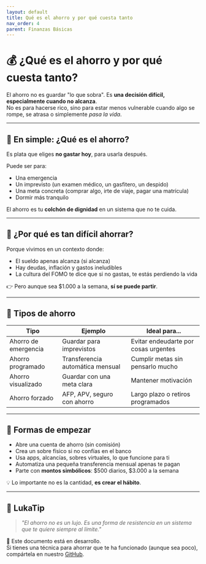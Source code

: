 ```yaml
---
layout: default
title: Qué es el ahorro y por qué cuesta tanto
nav_order: 4
parent: Finanzas Básicas
---
```


# 💰 ¿Qué es el ahorro y por qué cuesta tanto?

El ahorro no es guardar "lo que sobra". Es **una decisión difícil, especialmente cuando no alcanza**.  
No es para hacerse rico, sino para estar menos vulnerable cuando algo se rompe, se atrasa o simplemente *pasa la vida*.

---

## 🧠 En simple: ¿Qué es el ahorro?

Es plata que eliges **no gastar hoy**, para usarla después.

Puede ser para:
- Una emergencia
- Un imprevisto (un examen médico, un gasfitero, un despido)
- Una meta concreta (comprar algo, irte de viaje, pagar una matrícula)
- Dormir más tranquilo

El ahorro es tu **colchón de dignidad** en un sistema que no te cuida.

---

## 🧩 ¿Por qué es tan difícil ahorrar?

Porque vivimos en un contexto donde:
- El sueldo apenas alcanza (si alcanza)
- Hay deudas, inflación y gastos ineludibles
- La cultura del FOMO te dice que si no gastas, te estás perdiendo la vida

👉 Pero aunque sea $1.000 a la semana, **sí se puede partir**.

---

## 🎯 Tipos de ahorro

| Tipo                | Ejemplo                          | Ideal para...                     |
|---------------------|----------------------------------|------------------------------------|
| Ahorro de emergencia| Guardar para imprevistos         | Evitar endeudarte por cosas urgentes |
| Ahorro programado   | Transferencia automática mensual | Cumplir metas sin pensarlo mucho   |
| Ahorro visualizado  | Guardar con una meta clara       | Mantener motivación                |
| Ahorro forzado      | AFP, APV, seguro con ahorro      | Largo plazo o retiros programados  |

---

## 🔧 Formas de empezar

- Abre una cuenta de ahorro (sin comisión)
- Crea un sobre físico si no confías en el banco
- Usa apps, alcancías, sobres virtuales, lo que funcione para ti
- Automatiza una pequeña transferencia mensual apenas te pagan
- Parte con **montos simbólicos**: $500 diarios, $3.000 a la semana

💡 Lo importante no es la cantidad, **es crear el hábito**.

---

## 🧠 LukaTip

> *"El ahorro no es un lujo. Es una forma de resistencia en un sistema que te quiere siempre al límite."*

📌 Este documento está en desarrollo.  
Si tienes una técnica para ahorrar que te ha funcionado (aunque sea poco), compártela en nuestro [GitHub](https://github.com/raestrada/lukalibre).
